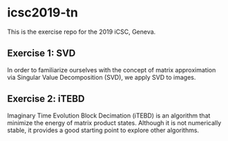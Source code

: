 # icsc2019-tn
This is the exercise repo for the 2019 iCSC, Geneva.

## Exercise 1: SVD
In order to familiarize ourselves with the concept of matrix approximation via Singular Value Decomposition (SVD), 
we apply SVD to images.

## Exercise 2: iTEBD
Imaginary Time Evolution Block Decimation (iTEBD) is an algorithm that minimize the energy of matrix product states.
Although it is not numerically stable, it provides a good starting point to explore other algorithms.
